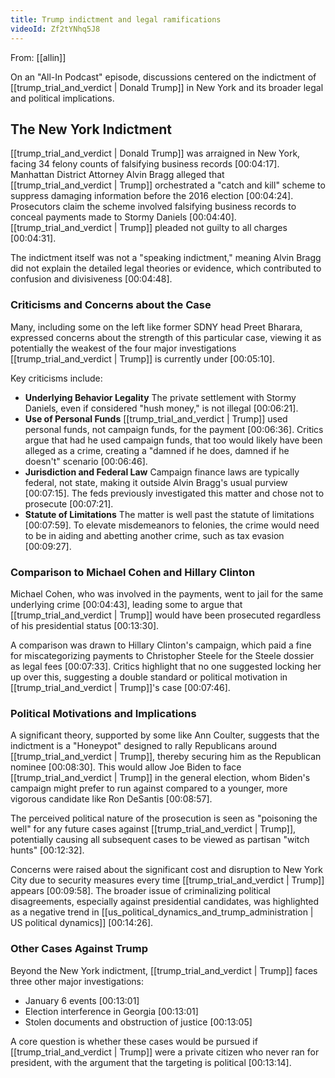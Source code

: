 ```yaml
---
title: Trump indictment and legal ramifications
videoId: Zf2tYNhq5J8
---
```


From: [[allin]] <br/> 

On an "All-In Podcast" episode, discussions centered on the indictment of [[trump_trial_and_verdict | Donald Trump]] in New York and its broader legal and political implications.

## The New York Indictment

[[trump_trial_and_verdict | Donald Trump]] was arraigned in New York, facing 34 felony counts of falsifying business records [00:04:17]. Manhattan District Attorney Alvin Bragg alleged that [[trump_trial_and_verdict | Trump]] orchestrated a "catch and kill" scheme to suppress damaging information before the 2016 election [00:04:24]. Prosecutors claim the scheme involved falsifying business records to conceal payments made to Stormy Daniels [00:04:40]. [[trump_trial_and_verdict | Trump]] pleaded not guilty to all charges [00:04:31].

The indictment itself was not a "speaking indictment," meaning Alvin Bragg did not explain the detailed legal theories or evidence, which contributed to confusion and divisiveness [00:04:48].

### Criticisms and Concerns about the Case

Many, including some on the left like former SDNY head Preet Bharara, expressed concerns about the strength of this particular case, viewing it as potentially the weakest of the four major investigations [[trump_trial_and_verdict | Trump]] is currently under [00:05:10].

Key criticisms include:
*   **Underlying Behavior Legality** The private settlement with Stormy Daniels, even if considered "hush money," is not illegal [00:06:21].
*   **Use of Personal Funds** [[trump_trial_and_verdict | Trump]] used personal funds, not campaign funds, for the payment [00:06:36]. Critics argue that had he used campaign funds, that too would likely have been alleged as a crime, creating a "damned if he does, damned if he doesn't" scenario [00:06:46].
*   **Jurisdiction and Federal Law** Campaign finance laws are typically federal, not state, making it outside Alvin Bragg's usual purview [00:07:15]. The feds previously investigated this matter and chose not to prosecute [00:07:21].
*   **Statute of Limitations** The matter is well past the statute of limitations [00:07:59]. To elevate misdemeanors to felonies, the crime would need to be in aiding and abetting another crime, such as tax evasion [00:09:27].

### Comparison to Michael Cohen and Hillary Clinton

Michael Cohen, who was involved in the payments, went to jail for the same underlying crime [00:04:43], leading some to argue that [[trump_trial_and_verdict | Trump]] would have been prosecuted regardless of his presidential status [00:13:30].

A comparison was drawn to Hillary Clinton's campaign, which paid a fine for miscategorizing payments to Christopher Steele for the Steele dossier as legal fees [00:07:33]. Critics highlight that no one suggested locking her up over this, suggesting a double standard or political motivation in [[trump_trial_and_verdict | Trump]]'s case [00:07:46].

### Political Motivations and Implications

A significant theory, supported by some like Ann Coulter, suggests that the indictment is a "Honeypot" designed to rally Republicans around [[trump_trial_and_verdict | Trump]], thereby securing him as the Republican nominee [00:08:30]. This would allow Joe Biden to face [[trump_trial_and_verdict | Trump]] in the general election, whom Biden's campaign might prefer to run against compared to a younger, more vigorous candidate like Ron DeSantis [00:08:57].

The perceived political nature of the prosecution is seen as "poisoning the well" for any future cases against [[trump_trial_and_verdict | Trump]], potentially causing all subsequent cases to be viewed as partisan "witch hunts" [00:12:32].

Concerns were raised about the significant cost and disruption to New York City due to security measures every time [[trump_trial_and_verdict | Trump]] appears [00:09:58]. The broader issue of criminalizing political disagreements, especially against presidential candidates, was highlighted as a negative trend in [[us_political_dynamics_and_trump_administration | US political dynamics]] [00:14:26].

### Other Cases Against Trump

Beyond the New York indictment, [[trump_trial_and_verdict | Trump]] faces three other major investigations:
*   January 6 events [00:13:01]
*   Election interference in Georgia [00:13:01]
*   Stolen documents and obstruction of justice [00:13:05]

A core question is whether these cases would be pursued if [[trump_trial_and_verdict | Trump]] were a private citizen who never ran for president, with the argument that the targeting is political [00:13:14].